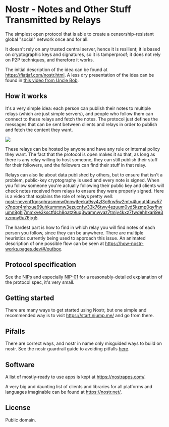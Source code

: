 # Nostr - Notes and Other Stuff Transmitted by Relays

The simplest open protocol that is able to create a censorship-resistant global "social" network once and for all.

It doesn't rely on any trusted central server, hence it is resilient; it is based on cryptographic keys and signatures, so it is tamperproof; it does not rely on P2P techniques, and therefore it works.

The initial description of the idea can be found at https://fiatjaf.com/nostr.html. A less dry presentation of the idea can be found in [this video from Uncle Bob](https://www.youtube.com/watch?v=MaxXvcr181c).

## How it works

It's a very simple idea: each person can publish their notes to multiple relays (which are just simple servers), and people who follow them can connect to these relays and fetch the notes. The protocol just defines the messages that can be sent between clients and relays in order to publish and fetch the content they want.

![](https://the-nostr.org/diagram.jpg)

These relays can be hosted by anyone and have any rule or internal policy they want. The fact that the protocol is open makes it so that, as long as there is any relay willing to host someone, they can still publish their stuff for their followers, and the followers can find their stuff in that relay.

Relays can also lie about data published by others, but to ensure that isn't a problem, public-key cryptography is used and every note is signed. When you follow someone you're actually following their public key and clients will check notes received from relays to ensure they were properly signed. Here is a video that explains the role of relays pretty well: [nostr:nevent1qqsqhrasmmw0nnwjfeeka9sy4zl3c6rw5w2mtv4lugutl4luw57x7nqpr4mhxue69uhkummnw3ezucnfw33k76twv4ezuum0vd5kzmp0qyfhwumn8ghj7mmxve3ksctfdch8qatz9uq3wamnwvaz7tmjv4kxz7fwdehhxarj9e3xzmny9u76jrg5](https://njump.me/nevent1qqsqhrasmmw0nnwjfeeka9sy4zl3c6rw5w2mtv4lugutl4luw57x7nqpr4mhxue69uhkummnw3ezucnfw33k76twv4ezuum0vd5kzmp0qyfhwumn8ghj7mmxve3ksctfdch8qatz9uq3wamnwvaz7tmjv4kxz7fwdehhxarj9e3xzmny9u76jrg5).

The hardest part is how to find in which relay you will find notes of each person you follow, since they can be anywhere. There are multiple heuristics currently being used to approach this issue. An animated description of one possible flow can be seen at https://how-nostr-works.pages.dev/#/outbox.

## Protocol specification

See the [NIPs](https://github.com/nostr-protocol/nips) and especially [NIP-01](https://github.com/nostr-protocol/nips/blob/master/01.md) for a reasonably-detailed explanation of the protocol spec, it's very small.

## Getting started

There are many ways to get started using Nostr, but one simple and recommended way is to visit https://start.njump.me/ and go from there.

## Pifalls

There are correct ways, and nostr in name only misguided ways to build on nostr. See the nostr guardrail guide to avoiding pitfalls [here](https://github.com/nostr-protocol/nostr/PITFALLS.MD).

## Software

A list of mostly-ready to use apps is kept at https://nostrapps.com/.

A very big and daunting list of clients and libraries for all platforms and languages imaginable can be found at https://nostr.net/.

## License

Public domain.
